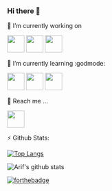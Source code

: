 ### Hi there 👋

🔭 I’m currently working on

<a href="https://github.com/arifzayn"><img src="https://cdn.worldvectorlogo.com/logos/react-2.svg" width="40px" height="40px"/></a>
<a href="https://github.com/arifzayn"><img src="https://upload.wikimedia.org/wikipedia/commons/9/99/Unofficial_JavaScript_logo_2.svg" width="40px" height="40px"/></a>
<a href="https://github.com/arifzayn"><img src="https://cdn.worldvectorlogo.com/logos/firebase-1.svg" width="40px" height="40px"/></a>

🌱 I’m currently learning :godmode:

<a href="https://github.com/arifzayn"><img src="https://cdn.worldvectorlogo.com/logos/redux.svg" width="40px" height="40px"/></a>
<a href="https://github.com/arifzayn"><img src="https://cdn.worldvectorlogo.com/logos/nodejs-1.svg" width="40px" height="40px"/></a>
<a href="https://github.com/arifzayn"><img src="https://cdn.worldvectorlogo.com/logos/express-109.svg" width="40px" height="40px"/></a>

💬 Reach me ...

<a href="mailto:iamarifzain@outlook.com"><img src="https://cdn.worldvectorlogo.com/logos/outlook-1.svg" width="40px" height="40px"/></a>
<!-- <a href="http://www.twitter.com/zayn_css"><img src="https://www.flaticon.com/svg/vstatic/svg/733/733579.svg?token=exp=1614368595~hmac=13c29e4b67c97671b042eefbbc0d55a9" width="40px" height="40px"/></a> -->

⚡ Github Stats:

[![Top Langs](https://github-readme-stats.vercel.app/api/top-langs/?username=arifzayn&theme=midnight-purple&layout=compact)](https://github.com/arifzayn/github-readme-stats)

![Arif's github stats](https://github-readme-stats.vercel.app/api?username=arifzayn&theme=midnight-purple&show_icons=true)

[![forthebadge](https://forthebadge.com/images/badges/reading-6th-grade-level.svg)](https://forthebadge.com)
<!--
**arifzayn/arifzayn** is a ✨ _special_ ✨ repository because its `README.md` (this file) appears on your GitHub profile.

Here are some ideas to get you started:

- 🔭 I’m currently working on ...
- 🌱 I’m currently learning ...
- 👯 I’m looking to collaborate on ...
- 🤔 I’m looking for help with ...
- 💬 Ask me about ...
- 📫 How to reach me: ...
- 😄 Pronouns: ...
- ⚡ Fun fact: ...
-->
